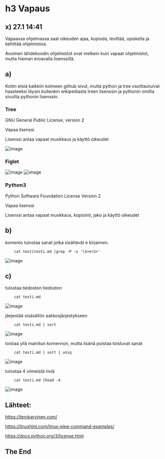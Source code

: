 # h3 Vapaus

## x) 27.1 14:41

Vapaassa ohjelmassa saat oikeuden ajaa, kopioda, levittää, opiskella ja kehittää ohjelmistoa.

Avoimen lähdekoodin ohjelmistot ovat melkein kuin vapaat ohjelmistot, mutta hieman eroavalla lisenssillä.



## a)
Koitin etsiä kaikkiin kolmeen github sivut, mutta python ja tree osoittautuivat haasteeksi löysin kuitenkin wikipediasta treen lisenssin ja pythonin omilta sivuilta pythonin lisenssin.

### Tree
GNU General Public License, version 2

Vapaa lisenssi

Lisenssi antaa vapaat muokkaus ja käyttö oikeudet

![image](https://user-images.githubusercontent.com/112497215/214563718-974e4d38-44e4-4860-9076-f15835736efe.png)

### Figlet

![image](https://user-images.githubusercontent.com/112497215/214563868-267e930b-5c9f-421c-95ff-3f35d0eef7e8.png)
![image](https://user-images.githubusercontent.com/112497215/214669725-a37c99bf-d979-4006-91e6-82583cd183b3.png)


### Python3

Python Software Foundation License Version 2

Vapaa lisenssi

Lisenssi antaa vapaat muokkaus, kopiointi, jako ja käyttö oikeudet


## b)

komento tulostaa sanat jotka sisältävät e kirjaimen.

        cat testitesti.md |grep -P -o '\S+e\S+'
![image](https://user-images.githubusercontent.com/112497215/214665282-6d45f5df-89a4-420c-a7a3-c0fae1e51a16.png)




## c)

tulostaa tiedoston tiedoston

        cat testi.md
        
![image](https://user-images.githubusercontent.com/112497215/214666591-70d5f5be-a860-48bb-9b60-e6c68c59610f.png)

jäejestää sisäsällön aakkosjärjestykseen

        cat testi.md | sort
        
![image](https://user-images.githubusercontent.com/112497215/214666656-8d27858f-1684-46cf-a125-7319b171ee14.png)

toistaa yllä mainitun komennon, mutta lisänä poistaa toistuvat sanat

        cat testi.md | sort | uniq
        
![image](https://user-images.githubusercontent.com/112497215/214666719-79489a3a-aa10-4faf-b957-ee6e6ff0e040.png)

tulostaa 4 viimeistä riviä

        cat testi.md |head -4
        
![image](https://user-images.githubusercontent.com/112497215/214666763-8d178164-82cf-4ee0-aa3a-930a813946d0.png)




## Lähteet:
https://terokarvinen.com/

https://linuxhint.com/linux-pipe-command-examples/

https://docs.python.org/3/license.html


## The End


